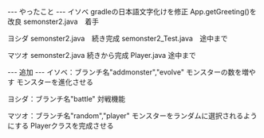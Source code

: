 --- やったこと ---
イソベ
gradleの日本語文字化けを修正
App.getGreeting()を改良
semonster2.java　着手

ヨシダ
semonster2.java　続き完成
semonster2_Test.java　途中まで

マツオ
semonster2.java 続きから完成
Player.java 途中まで

--- 追加 ---
イソベ：ブランチ名"addmonster","evolve"
モンスターの数を増やす
モンスターを進化させる

ヨシダ：ブランチ名"battle"
対戦機能

マツオ：ブランチ名"random","player"
モンスターをランダムに選択されるようにする
Playerクラスを完成させる
